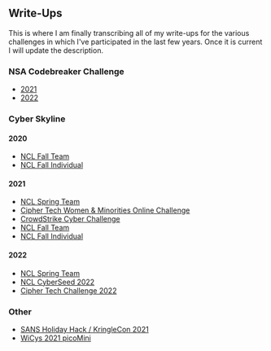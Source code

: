 ## Write-Ups
This is where I am finally transcribing all of my write-ups for the various challenges in which I've participated in the last few years. Once it is current I will update the description.

### NSA Codebreaker Challenge
- [2021](https://github.com/CodebenderCate/Write-Ups/tree/main/NSA%20Codebreaker%20Challenge/2021/)
- [2022](https://github.com/CodebenderCate/Write-Ups/tree/main/NSA%20Codebreaker%20Challenge/2022/)

### Cyber Skyline

#### 2020
- [NCL Fall Team]()
- [NCL Fall Individual]()

#### 2021
- [NCL Spring Team]()
- [Cipher Tech Women & Minorities Online Challenge](https://cyberskyline.com/events/cipher-tech-women-minorities-online-challenge/confirm/)
- [CrowdStrike Cyber Challenge](https://cyberskyline.com/events/crowdstrike-cyber-challenge/confirm/)
- [NCL Fall Team]()
- [NCL Fall Individual]()

#### 2022
- [NCL Spring Team]()
- [NCL CyberSeed 2022](https://cyberskyline.com/events/ciphertechchallenge/confirm/)
- [Cipher Tech Challenge 2022]()

### Other
- [SANS Holiday Hack / KringleCon 2021](https://2021.kringlecon.com/)
- [WiCys 2021 picoMini](https://play.picoctf.org/events/68/scoreboards/)
